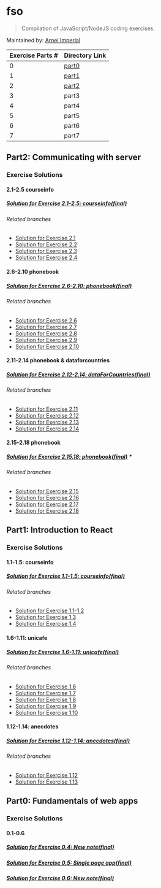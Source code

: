 # fso
> Compilation of JavaScript/NodeJS coding exercises.

Maintained by: [Arnel Imperial](https://github.com/aiotrope)

| Exercise Parts #| Directory Link |
|-----------------|----------------|
| 0               | [part0](https://github.com/aiotrope/fso/tree/main/part0)|
| 1               | [part1](https://github.com/aiotrope/fso/tree/main/part1)|
| 2               | [part2](https://github.com/aiotrope/fso/tree/main/part2)|
| 3               | part3          |
| 4               | part4          |
| 5               | part5          |
| 6               | part6          |
| 7               | part7          |


## Part2: Communicating with server

### Exercise Solutions

#### 2.1-2.5 courseinfo

##### [Solution for Exercise 2.1-2.5: courseinfo(final)](https://github.com/aiotrope/fso/tree/main/part2/courseinfo)

###### Related branches

- [Solution for Exercise 2.1](https://github.com/aiotrope/fso/tree/part2/2.1/part2/courseinfo)
- [Solution for Exercise 2.2](https://github.com/aiotrope/fso/tree/part2/2.2/part2/courseinfo)
- [Solution for Exercise 2.3](https://github.com/aiotrope/fso/tree/part2/2.3/part2/courseinfo)
- [Solution for Exercise 2.4](https://github.com/aiotrope/fso/tree/part2/2.4/part2/courseinfo)

#### 2.6-2.10 phonebook

##### [Solution for Exercise 2.6-2.10: phonebook(final)](https://github.com/aiotrope/fso/tree/part2/2.10/part2/phonebook)

###### Related branches

- [Solution for Exercise 2.6](https://github.com/aiotrope/fso/tree/part2/2.6/part2/phonebook)
- [Solution for Exercise 2.7](https://github.com/aiotrope/fso/tree/part2/2.7/part2/phonebook)
- [Solution for Exercise 2.8](https://github.com/aiotrope/fso/tree/part2/2.8/part2/phonebook)
- [Solution for Exercise 2.9](https://github.com/aiotrope/fso/tree/part2/2.9/part2/phonebook)
- [Solution for Exercise 2.10](https://github.com/aiotrope/fso/tree/part2/2.10/part2/phonebook)

#### 2.11-2.14 phonebook & dataforcountries

##### [Solution for Exercise 2.12-2.14: dataForCountries(final)](https://github.com/aiotrope/fso/tree/main/part2/dataforcountries)

###### Related branches

- [Solution for Exercise 2.11](https://github.com/aiotrope/fso/tree/part2/2.11/part2/phonebook)
- [Solution for Exercise 2.12](https://github.com/aiotrope/fso/tree/part2/2.12/part2/dataforcountries)
- [Solution for Exercise 2.13](https://github.com/aiotrope/fso/tree/part2/2.13/part2/dataforcountries)
- [Solution for Exercise 2.14](https://github.com/aiotrope/fso/tree/part2/2.14/part2/dataforcountries)

#### 2.15-2.18 phonebook

##### [Solution for Exercise 2.15.18: phonebook(final)](https://github.com/aiotrope/fso/tree/part2/2.18/part2/phonebook) *

###### Related branches

- [Solution for Exercise 2.15](https://github.com/aiotrope/fso/tree/part2/2.15/part2/phonebook)
- [Solution for Exercise 2.16](https://github.com/aiotrope/fso/tree/part2/2.16/part2/phonebook)
- [Solution for Exercise 2.17](https://github.com/aiotrope/fso/tree/part2/2.17/part2/phonebook)
- [Solution for Exercise 2.18](https://github.com/aiotrope/fso/tree/part2/2.18/part2/phonebook)

## Part1: Introduction to React

### Exercise Solutions

#### 1.1-1.5: courseinfo

##### [Solution for Exercise 1.1-1.5: courseinfo(final)](https://github.com/aiotrope/fso/tree/main/part1/courseinfo)

###### Related branches

- [Solution for Exercise 1.1-1.2](https://github.com/aiotrope/fso/tree/part1/courseinfo/part1/courseinfo)
- [Solution for Exercise 1.3](https://github.com/aiotrope/fso/tree/part1/courseinfoWithObjects/part1/courseinfo)
- [Solution for Exercise 1.4](https://github.com/aiotrope/fso/tree/part1/courseinfoWithArray/part1/courseinfo)

#### 1.6-1.11: unicafe

##### [Solution for Exercise 1.6-1.11: unicafe(final)](https://github.com/aiotrope/fso/tree/main/part1/unicafe)

###### Related branches

- [Solution for Exercise 1.6](https://github.com/aiotrope/fso/tree/part1/1.6/part1/unicafe)
- [Solution for Exercise 1.7](https://github.com/aiotrope/fso/tree/part1/1.7/part1/unicafe)
- [Solution for Exercise 1.8](https://github.com/aiotrope/fso/tree/part1/1.8/part1/unicafe)
- [Solution for Exercise 1.9](https://github.com/aiotrope/fso/tree/part1/1.9/part1/unicafe)
- [Solution for Exercise 1.10](https://github.com/aiotrope/fso/tree/part1/1.10/part1/unicafe)

#### 1.12-1.14: anecdotes

##### [Solution for Exercise 1.12-1.14: anecdotes(final)](https://github.com/aiotrope/fso/tree/main/part1/anecdotes)

###### Related branches

- [Solution for Exercise 1.12](https://github.com/aiotrope/fso/tree/part1/1.12/part1/anecdotes)
- [Solution for Exercise 1.13](https://github.com/aiotrope/fso/tree/part1/1.13/part1/anecdotes)

## Part0: Fundamentals of web apps

### Exercise Solutions

#### 0.1-0.6

##### [Solution for Exercise 0.4: New note(final)](https://github.com/aiotrope/fso/tree/main/part0)

##### [Solution for Exercise 0.5: Single page app(final)](https://github.com/aiotrope/fso/tree/main/part0)

##### [Solution for Exercise 0.6: New note(final)](https://github.com/aiotrope/fso/tree/main/part0)
